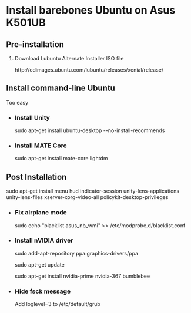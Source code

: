 <h1>Install barebones Ubuntu on Asus K501UB</h1>
<h2>Pre-installation</h2>
<ol>
<li>Download Lubuntu Alternate Installer ISO file</li>
<p>http://cdimages.ubuntu.com/lubuntu/releases/xenial/release/</p>
</ol>
<h2>Install command-line Ubuntu</h2>
<p>Too easy</p>
<ul><h3><li>Install Unity</li></h3>
<p>sudo apt-get install ubuntu-desktop --no-install-recommends</p>
<h3><li>Install MATE Core</li></h3>
<p>sudo apt-get install mate-core lightdm</p></ul>
<h2>Post Installation</h2>
<p>sudo apt-get install menu hud indicator-session unity-lens-applications unity-lens-files xserver-xorg-video-all policykit-desktop-privileges</p>
<ul>
<h3><li>Fix airplane mode</li></h3>
<p>sudo echo "blacklist asus_nb_wmi" >> /etc/modprobe.d/blacklist.conf</p>

<h3><li>Install nVIDIA driver</li></h3>
<p>sudo add-apt-repository ppa:graphics-drivers/ppa</p>
<p>sudo apt-get update</p>
<p>sudo apt-get install nvidia-prime nvidia-367 bumblebee</p>

<h3><li>Hide fsck message</li></h3>
<p>Add loglevel=3 to /etc/default/grub</p></ul>
